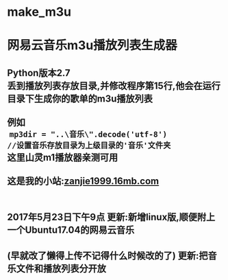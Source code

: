 # make_m3u

网易云音乐m3u播放列表生成器
===================================================================================================
Python版本2.7<br>
丢到播放列表存放目录,并修改程序第15行,他会在运行目录下生成你的歌单的m3u播放列表<br>
<br>
  例如<br>
  <code>mp3dir = "..\\音乐\\".decode('utf-8') //设置音乐存放目录为上级目录的'音乐'文件夹</code><br> 
这里山灵m1播放器亲测可用<br>
<br>
这是我的小站:[zanjie1999.16mb.com](http://zanjie1999.16mb.com)<br>
<br>
---------------------------------------------------------------------------------------------------
2017年5月23日下午9点 更新:新增linux版,顺便附上一个Ubuntu17.04的网易云音乐<br>
---------------------------------------------------------------------------------------------------
(早就改了懒得上传不记得什么时候改的了) 更新:把音乐文件和播放列表分开放
---------------------------------------------------------------------------------------------------


